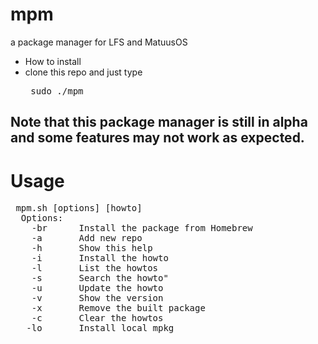 # mpm
a package manager for LFS and MatuusOS

* How to install
 * clone this repo and just type <pre> sudo ./mpm </pre>

## Note that this package manager is still in alpha and some features may not work as expected. ##
# Usage #

<pre> mpm.sh [options] [howto]
  Options:
    -br      Install the package from Homebrew
    -a       Add new repo
    -h       Show this help
    -i       Install the howto
    -l       List the howtos
    -s       Search the howto"
    -u       Update the howto
    -v       Show the version
    -x       Remove the built package
    -c       Clear the howtos
   -lo       Install local mpkg </pre>
